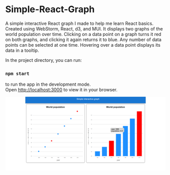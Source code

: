 # Simple-React-Graph
A simple interactive React graph I made to help me learn React basics.
Created using WebStorm, React, d3, and MUI.
It displays two graphs of the world population over time. Clicking on a data point on a graph turns it red on both graphs, and clicking it again returns it to blue. Any number of data points can be selected at one time. Hovering over a data point displays its data in a tooltip.

In the project directory, you can run:

### `npm start`

to run the app in the development mode.\
Open [http://localhost:3000](http://localhost:3000) to view it in your browser.

![Screenshot](graph-screenshot.png)
